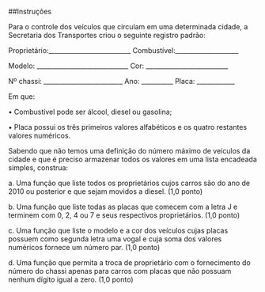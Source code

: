 ##Instruções

Para o controle dos veículos que circulam em uma determinada cidade, a Secretaria dos Transportes criou o seguinte registro padrão:

 Proprietário:__________________________ Combustível:____________________</b>

 Modelo: _____________________________ Cor: __________________________</b>

Nº chassi: _________________________ Ano: __________ Placa: ____________</b>

Em que:

• Combustível pode ser álcool, diesel ou gasolina;</b>

• Placa possui os três primeiros valores alfabéticos e os quatro restantes valores numéricos.</b>

Sabendo que não temos uma definição do número máximo de veículos da cidade e que é preciso armazenar todos os valores em uma lista encadeada simples, construa:</b>

a. Uma função que liste todos os proprietários cujos carros são do ano de 2010 ou posterior e que sejam movidos a diesel. (1,0 ponto)</b>

b. Uma função que liste todas as placas que comecem com a letra J e terminem com 0, 2, 4 ou 7 e seus respectivos proprietários. (1,0 ponto)</b>

c. Uma função que liste o modelo e a cor dos veículos cujas placas possuem como segunda letra uma vogal e cuja soma dos valores numéricos fornece um número par. (1,0 ponto)</b>

 d. Uma função que permita a troca de proprietário com o fornecimento do número do chassi apenas para carros com placas que não possuam nenhum dígito igual a zero. (1,0 ponto)